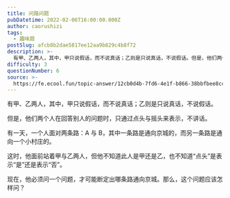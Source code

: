 ```yaml
---
title: 问路问题
pubDatetime: 2022-02-06T16:00:00.000Z
author: caorushizi
tags:
  - 趣味题
postSlug: afcb8b2dae5817ee12aa9b829c4b8f72
description: >-
  有甲、乙两人，其中，甲只说假话，而不说真话；乙则是只说真话，不说假话。但是，他们两个人在回答别人的问题时，只通过点头与摇头来表示，不讲话。有一天，一个人面对两条路：A与B，其中一条路是通向京城的，而另
difficulty: 3
questionNumber: 6
source: >-
  https://fe.ecool.fun/topic-answer/12cb0d4b-7fd6-4e1f-b866-38bbfbee8ccc?orderBy=updateTime&order=desc&tagId=17
---
```


有甲、乙两人，其中，甲只说假话，而不说真话；乙则是只说真话，不说假话。

但是，他们两个人在回答别人的问题时，只通过点头与摇头来表示，不讲话。

有一天，一个人面对两条路：A 与 B，其中一条路是通向京城的，而另一条路是通向一个小村庄的。

这时，他面前站着甲与乙两人，但他不知道此人是甲还是乙，也不知道“点头”是表示“是”还是表示“否”。

现在，他必须问一个问题，才可能断定出哪条路通向京城。那么，这个问题应该怎样问？
